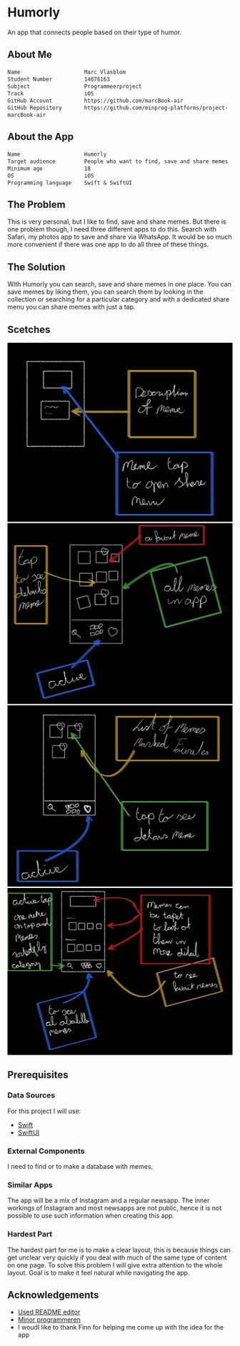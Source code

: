 # Humorly

An app that connects people based on their type of humor.


## About Me
    Name                    Marc Vlasblom
    Student Number          14078163
    Subject                 Programmeerproject 
    Track                   iOS
    GitHub Account          https://github.com/marcBook-air
    GitHub Repository       https://github.com/minprog-platforms/project-marcBook-air   
## About the App
    Name                    Humorly
    Target audience         People who want to find, save and share memes
    Minimum age             18
    OS                      iOS
    Programming language    Swift & SwiftUI

## The Problem
This is very personal, but I like to find, save and share memes. But there is one problem though, I need three different apps to do this. Search with Safari, my photos app to save and share via WhatsApp. It would be so much more convenient if there was one app to do all three of these things.
##  The Solution
With Humorly you can search, save and share memes in one place. You can save memes by liking them, you can search them by looking in the collection or searching for a particular category and with a dedicated share menu you can share memes with just a tap.
## Scetches
![DetailView](DOC/DetailView.jpg)
![CollectionView](DOC/CollectionView.jpg)
![FavoriteView](DOC/FavoriteView.jpg)
![HumorlyView](DOC/HumorlyView.jpg)
## Prerequisites
### Data Sources
For this project I will use:
- [Swift](https://www.swift.org/documentation/)
- [SwiftUI](https://developer.apple.com/documentation/swiftui/)
### External Components
I need to find or to make a database with memes.
### Similar Apps
The app will be a mix of Instagram and a regular newsapp. The inner workings of Instagram and most newsapps are not public, hence it is not possible to use such information when creating this app.
### Hardest Part
The hardest part for me is to make a clear layout, this is because things can get unclear very quickly if you deal with much of the same type of content on one page. To solve this problem I will give extra attention to the whole layout. Goal is to make it feel natural while navigating the app.
## Acknowledgements

 - [Used README editor](https://readme.so/nl)
 - [Minor programmeren](https://project.mprog.nl/syllabus)
 - I woudl like to thank Finn for helping me come up with the idea for the app
